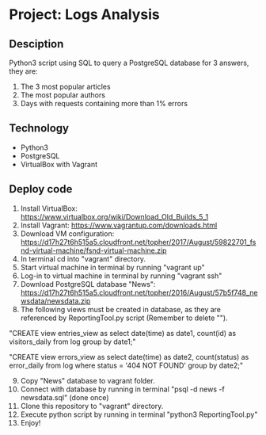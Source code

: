 # Project: Logs Analysis 
## Desciption
Python3 script using SQL to query a PostgreSQL database for 3 answers, they are:
1. The 3 most popular articles
2. The most popular authors
3. Days with requests containing more than 1% errors

## Technology
* Python3
* PostgreSQL
* VirtualBox with Vagrant

## Deploy code
1. Install VirtualBox: https://www.virtualbox.org/wiki/Download_Old_Builds_5_1
2. Install Vagrant: https://www.vagrantup.com/downloads.html
3. Download VM configuration: https://d17h27t6h515a5.cloudfront.net/topher/2017/August/59822701_fsnd-virtual-machine/fsnd-virtual-machine.zip
4. In terminal cd into "vagrant" directory.
5. Start virtual machine in terminal by running "vagrant up"
6. Log-in to virtual machine in terminal by running "vagrant ssh"
7. Download PostgreSQL database "News": https://d17h27t6h515a5.cloudfront.net/topher/2016/August/57b5f748_newsdata/newsdata.zip
8. The following views must be created in database, as they are referenced by ReportingTool.py script (Remember to delete "").

"CREATE view entries_view as
select date(time) as date1,
count(id) as visitors_daily
from log group by date1;"

"CREATE view errors_view as
select date(time) as date2,
count(status) as error_daily
from log where status = '404 NOT FOUND' 
group by date2;"

9. Copy "News" database to vagrant folder.
10. Connect with database by running in terminal "psql -d news -f newsdata.sql" (done once)
11. Clone this repository to "vagrant" directory.
12. Execute python script by running in terminal "python3 ReportingTool.py"
13. Enjoy!